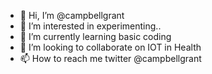 - 👋 Hi, I’m @campbellgrant
- 👀 I’m interested in experimenting..
- 🌱 I’m currently learning basic coding
- 💞️ I’m looking to collaborate on IOT in Health
- 📫 How to reach me twitter @campbellgrant

<!---
campbellgrant/campbellgrant is a ✨ special ✨ repository because its `README.md` (this file) appears on your GitHub profile.
You can click the Preview link to take a look at your changes.
--->
